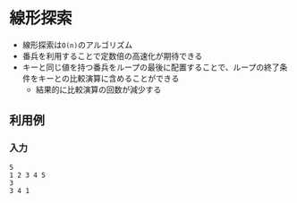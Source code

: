 # 線形探索

- 線形探索は`O(n)`のアルゴリズム
- 番兵を利用することで定数倍の高速化が期待できる
- キーと同じ値を持つ番兵をループの最後に配置することで、ループの終了条件をキーとの比較演算に含めることができる
  - 結果的に比較演算の回数が減少する
  
## 利用例

### 入力
```
5
1 2 3 4 5
3
3 4 1
```
